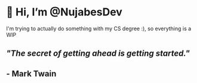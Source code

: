 # 👋 Hi, I’m **@NujabesDev**

I'm trying to actually do something with my CS degree :), so everything is a WIP

## *"The secret of getting ahead is getting started."*
## - Mark Twain
